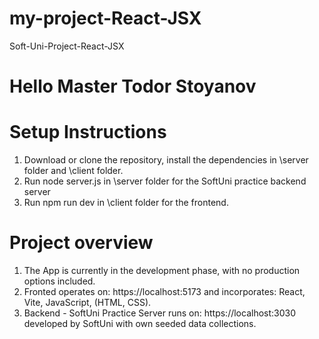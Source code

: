 # my-project-React-JSX
 Soft-Uni-Project-React-JSX

 # Hello Master Todor Stoyanov

 # Setup Instructions
1. Download or clone the repository, install the dependencies in \server folder and \client folder.
2. Run node server.js in \server folder for the SoftUni practice backend server
3. Run npm run dev in \client folder for the frontend.

# Project overview
1. The App is currently in the development phase, with no production options included.
2. Fronted operates on: https://localhost:5173 and incorporates: React, Vite, JavaScript, (HTML, CSS).
3. Backend - SoftUni Practice Server runs on: https://localhost:3030 developed by SoftUni with own seeded data collections.
